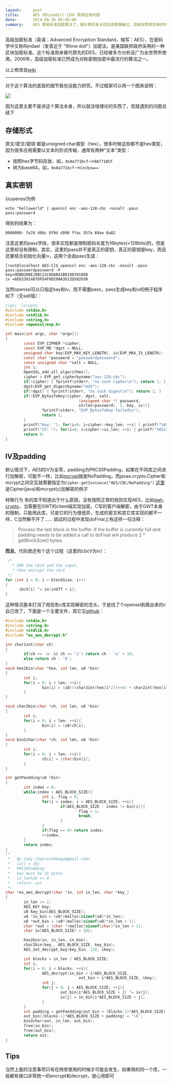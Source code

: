 ```yaml
---
layout:     post
title:      AES（Rhinedoll-128）跨库应用问题
date:       2014-08-26 09:00:00
summary:    AES 算是标准加密算法了，跟计算机有关的应该都接触过，但是在跨库应用的时候还是很可能出问题
---
```


高级加密标准（英语：Advanced Encryption Standard，缩写：AES），在密码学中又称Rijndael（发音近于 "Rhine doll"）加密法，是美国联邦政府采用的一种区块加密标准。这个标准用来替代原先的DES，已经被多方分析且广为全世界所使用。2006年，高级加密标准已然成为对称密钥加密中最流行的算法之一。

以上修改自[wiki][1]

----------

对于这个算法的底层的细节我也没能力研究，不过框架可以用一个图来说明：

![](https://cdn.int64ago.org/9119f97a-2cd1-11e4-a160-31fb6a356569.png)

因为这里主要不是讲这个算法本身，所以就没啥理论的东西了，现就遇到的问题总结下

**存储形式**
----

原文/密文/密钥 都是unsigned char类型（hex），很多时候这些都不是hex类型，因为很多应用需要以文本的形式传输，通常有两种"文本"类型：

 - 按照hex字节码存放，如，`0x0a771bcf`——>`0A771BCF`
 - 转为base64，如，`0x0a771bcf`——>`Cncbzw==`

**真实密钥**
----

以openssl为例

`echo "helloworld" | openssl enc -aes-128-cbc -nosalt -pass pass:password`

得到的结果为：

`0000000: fa7d d88c 8f9d d990 ffac 557a 69ae 0a82`

注意这里的pass字段，很多实现都是限制密码长度为16bytes(=128bits)的，但是这里却没有限制，其实，这里的pass并不是真正的密钥，真正的密钥是key，而且还要结合初始化向量iv，这两个会由pass生成：

```
[root@localhost AES-C]$ openssl enc -aes-128-cbc -nosalt -pass pass:passwordpassword -P
key=9DBB300E28BC21C8DAB41B01883918EB
iv =6E63301487DFD4F0EE00A3D12D502D30
```

当然openssl可以只指定key和iv，而不需要pass，pass生成key和iv的例子程序如下（无salt版）：

```c
//gcc -lcrypto
#include <stdio.h>
#include <stdlib.h>
#include <string.h>
#include <openssl/evp.h>

int main(int argc, char *argv[])
{
        const EVP_CIPHER *cipher;
        const EVP_MD *dgst = NULL;
        unsigned char key[EVP_MAX_KEY_LENGTH], iv[EVP_MAX_IV_LENGTH];
        const char *password = "passwordpassword";
        const unsigned char *salt = NULL;
        int i;
        OpenSSL_add_all_algorithms();
        cipher = EVP_get_cipherbyname("aes-128-cbc");
        if(!cipher) { fprintf(stderr, "no such cipher\n"); return 1; }
        dgst=EVP_get_digestbyname("md5");
        if(!dgst) { fprintf(stderr, "no such digest\n"); return 1; }
        if(!EVP_BytesToKey(cipher, dgst, salt,
                                (unsigned char *) password,
                                strlen(password), 1, key, iv)){
                fprintf(stderr, "EVP_BytesToKey failed\n");
                return 1;
        }
        printf("Key: "); for(i=0; i<cipher->key_len; ++i) { printf("%02x", key[i]); } printf("\n");
        printf("IV: "); for(i=0; i<cipher->iv_len; ++i) { printf("%02x", iv[i]); } printf("\n");
        return 0;
}
```

**IV及padding**
------------

默认情况下，AES的IV为全零，padding为PKCS5Padding，如果在不同库之间进行加解密，可能不一样，比如[mcrypt][2]就是NoPadding，而javax.crypto.Cipher和mcrypt之间交互就需要指定为`Cipher.getInstance("AES/CBC/NoPadding")`
[这里][3]是Cipher(java)和mcrypt(c)加解密的例子

特殊行为
有的库不知道出于什么原因，没有按照正常的规则实现AES，比如[gwt-crypto][4]，当需要在GWT的client端实现加密，C写的客户端解密，由于GWT本身的限制，只能用此库，可是它的行为很诡异，生成的密文和其它库实现的都不一样，C当然解不开了……
调试的过程中发现doFinal上有这样一句注释：

> Process the last block in the buffer. If the buffer is currently
> full and padding needs to be added a call to doFinal will produce
> 2 * getBlockSize() bytes.

**而且**，代码里还有个这个过程（这里的cbcV为iv）：

```c
 /*
   * XOR the cbcV and the input,
   * then encrypt the cbcV
 */
for (int i = 0; i < blockSize; i++)
{
      cbcV[i] ^= in[inOff + i];
}
```

这种情况基本打消了用现有c库实现解密的念头，于是找了个openssl剥离出来的c自己改了，下面是一个主要文件，其它见[github][5]：

```c
#include <stdio.h>
#include <string.h>
#include <stdlib.h>
#include "ex_aes_decrypt.h"

int char2int(char ch)
{
        if(ch >= 'a' && ch <= 'z') return ch - 'a' + 10;
        else return ch - '0';
}
void hex2bin(char *hex, int len, u8 *bin)
{
        int i;
        for(i = 0; i < len; ++i){
                bin[i] = (u8)((char2int(hex[i*2])<<4) + char2int(hex[i*2 + 1]));
        }
}

void char2bin(char *ch, int len, u8 *bin)
{
        int i;
        for(i = 0; i < len; ++i){
                bin[i] = (u8)ch[i];
        }
}
void bin2char(char *ch, int len, u8 *bin)
{
        int i;
        for(i = 0; i < len; ++i){
                ch[i] = (char)bin[i];
        }
}

int getPandding(u8 *bin)
{
        int index = 0;
        while(index < AES_BLOCK_SIZE){
                int i, flag = 0;
                for(i = index; i < AES_BLOCK_SIZE; ++i){
                        if(AES_BLOCK_SIZE - index != bin[i]){
                                flag = 1;
                                break;
                        }
                }
                if(flag == 0) return index;
                ++index;
        }
        return index;
}
/*
 *   By Cody Chan<int64ago@gmail.com>
 *   iv[] = {0}
 *   PKCS5Padding
 *   key must be 16 bytes
 *   in_len%16 == 0
 *   return: out
 */
char *ex_aes_decrypt(char *in, int in_len, char *key_)
{
        in_len /= 2;
        AES_KEY key;
        u8 key_bin[AES_BLOCK_SIZE];
        u8 *in_bin = (u8*)malloc(sizeof(u8)*in_len);
        u8 *out_bin = (u8*)malloc(sizeof(u8)*in_len + 1);
        char *out = (char *)malloc(sizeof(char)*in_len + 1);
        char iv[AES_BLOCK_SIZE] = {0};

        hex2bin(in, in_len, in_bin);
        char2bin(key_, AES_BLOCK_SIZE, key_bin);
        AES_set_decrypt_key(key_bin, 128, &key);

        int blocks = in_len / AES_BLOCK_SIZE;
        int i;
        for(i = 0; i < blocks; ++i){
                AES_decrypt(in_bin + i*AES_BLOCK_SIZE,
                                out_bin + i*AES_BLOCK_SIZE, &key);
                int j;
                for(j = 0; j < AES_BLOCK_SIZE; ++j){
                        out_bin[i*AES_BLOCK_SIZE + j] ^= iv[j];
                        iv[j] = in_bin[i*AES_BLOCK_SIZE + j];
                }
        }
        int padding = getPandding(out_bin + (blocks-1)*AES_BLOCK_SIZE);
        out_bin[(blocks-1)*AES_BLOCK_SIZE + padding] = '\0';
        bin2char(out, in_len, out_bin);
        free(in_bin);
        free(out_bin);
        return out;
}
```

**Tips**
----

当然上面的注意事项只有在跨库使用的时候才可能会发生，如果用的同一个库，一般都有接口非常统一的encrypt和decrypt，放心用即可


  [1]: https://zh.wikipedia.org/wiki/Advanced_Encryption_Standard
  [2]: http://sourceforge.net/projects/mcrypt/files/Libmcrypt/
  [3]: https://gist.github.com/int64Ago/bc816bd950b179e04955
  [4]: https://code.google.com/p/gwt-crypto/
  [5]: https://github.com/int64Ago/AES-C
